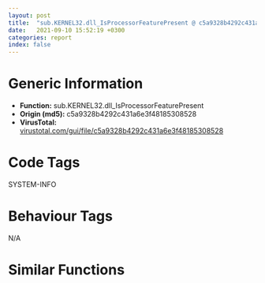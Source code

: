 ```yaml
---
layout: post
title:  "sub.KERNEL32.dll_IsProcessorFeaturePresent @ c5a9328b4292c431a6e3f48185308528"
date:   2021-09-10 15:52:19 +0300
categories: report
index: false
---
```


# Generic Information
- **Function:** sub.KERNEL32.dll\_IsProcessorFeaturePresent
- **Origin (md5):** c5a9328b4292c431a6e3f48185308528
- **VirusTotal:** [virustotal.com/gui/file/c5a9328b4292c431a6e3f48185308528][virustotal_ref]

# Code Tags
<span class="tag" id="SYSTEM-INFO">SYSTEM-INFO</span>


# Behaviour Tags
<span class="bhv-tag" id="na">N/A</span>

# Similar Functions
<script type="text/javascript" src="https://www.gstatic.com/charts/loader.js"></script>
<script type="text/javascript">

    google.charts.load('current', {'packages':['corechart']});
    google.charts.setOnLoadCallback(drawChart);

    function drawChart() {
    var data = new google.visualization.DataTable();
        data.addColumn('number', 'X');
        data.addColumn('number', 'Y');
        data.addColumn({type: 'string', role: 'tooltip', 'p': {'html': true}});
        data.addColumn({'type': 'string', 'role': 'style'});
        
        data.addRows([
    [-61.490299224853516, -76.31473541259766, '<b><a href="/report/sub.KERNEL32.dll_IsProcessorFeaturePresent@c5a9328b4292c431a6e3f48185308528">sub.KERNEL32.dll_IsProcessorFeaturePresent</a><br>@c5a9328b4292c431a6e3f48185308528</b><br>jmp dword[sym.imp.KERNEL32.dll_IsProcessorFeaturePresent]<br><eoc> ', 'point { fill-color: #e0440e; }'],
[-84.78166198730469, 208.84083557128906, '<b><a href="/report/sub.KERNEL32.dll_IsProcessorFeaturePresent@125511dc58d9fe5b15e0562013727778">sub.KERNEL32.dll_IsProcessorFeaturePresent</a><br>@125511dc58d9fe5b15e0562013727778</b><br>jmp dword[sym.imp.KERNEL32.dll_IsProcessorFeaturePresent]<br><eoc> ', 'null'],
[129.0253448486328, 39.891929626464844, '<b><a href="/report/sub.KERNEL32.dll_IsProcessorFeaturePresent@9c2b894b84f59672d8be2e984066f76f">sub.KERNEL32.dll_IsProcessorFeaturePresent</a><br>@9c2b894b84f59672d8be2e984066f76f</b><br>jmp dword[sym.imp.KERNEL32.dll_IsProcessorFeaturePresent]<br><eoc> ', 'null'],
[-50.72182846069336, 117.93314361572266, '<b><a href="/report/sub.KERNEL32.dll_IsProcessorFeaturePresent@f47bfed80cd39ec1aff63db618c8814f">sub.KERNEL32.dll_IsProcessorFeaturePresent</a><br>@f47bfed80cd39ec1aff63db618c8814f</b><br>jmp dword[sym.imp.KERNEL32.dll_IsProcessorFeaturePresent]<br><eoc> ', 'null'],
[6.884798049926758, -98.98596954345703, '<b><a href="/report/sub.KERNEL32.dll_IsProcessorFeaturePresent@03a5d7e745838b7e7a4c7d09dcb64e60">sub.KERNEL32.dll_IsProcessorFeaturePresent</a><br>@03a5d7e745838b7e7a4c7d09dcb64e60</b><br>jmp dword[sym.imp.KERNEL32.dll_IsProcessorFeaturePresent]<br><eoc> ', 'null'],
[83.12944030761719, 0.7403537034988403, '<b><a href="/report/sub.KERNEL32.dll_IsProcessorFeaturePresent@b41633237f937bbe6f9bcfbdce811f10">sub.KERNEL32.dll_IsProcessorFeaturePresent</a><br>@b41633237f937bbe6f9bcfbdce811f10</b><br>jmp dword[sym.imp.KERNEL32.dll_IsProcessorFeaturePresent]<br><eoc> ', 'null'],
[71.98143005371094, -111.72373962402344, '<b><a href="/report/sub.KERNEL32.dll_IsProcessorFeaturePresent@83f49824bfe7c3c24f4b74a2ba6ab65b">sub.KERNEL32.dll_IsProcessorFeaturePresent</a><br>@83f49824bfe7c3c24f4b74a2ba6ab65b</b><br>jmp dword[sym.imp.KERNEL32.dll_IsProcessorFeaturePresent]<br><eoc> ', 'null'],
[-123.54218292236328, 97.49710845947266, '<b><a href="/report/sub.KERNEL32.dll_IsProcessorFeaturePresent@90aa43862e75a7f78f2655241632f0e5">sub.KERNEL32.dll_IsProcessorFeaturePresent</a><br>@90aa43862e75a7f78f2655241632f0e5</b><br>jmp dword[sym.imp.KERNEL32.dll_IsProcessorFeaturePresent]<br><eoc> ', 'null'],
[-124.73043060302734, -107.20252227783203, '<b><a href="/report/sub.KERNEL32.dll_IsProcessorFeaturePresent@d9b85b9b67587bbf2112c62164413bd8">sub.KERNEL32.dll_IsProcessorFeaturePresent</a><br>@d9b85b9b67587bbf2112c62164413bd8</b><br>jmp dword[sym.imp.KERNEL32.dll_IsProcessorFeaturePresent]<br><eoc> ', 'null'],
[151.28350830078125, -128.1592559814453, '<b><a href="/report/sub.KERNEL32.dll_IsProcessorFeaturePresent@883dfc165005908f8666e487fe529d8c">sub.KERNEL32.dll_IsProcessorFeaturePresent</a><br>@883dfc165005908f8666e487fe529d8c</b><br>jmp dword[sym.imp.KERNEL32.dll_IsProcessorFeaturePresent]<br><eoc> ', 'null'],
[73.07609558105469, -219.44700622558594, '<b><a href="/report/sub.KERNEL32.dll_IsProcessorFeaturePresent@da55f6ad71c51a7bfc62709434cb3d45">sub.KERNEL32.dll_IsProcessorFeaturePresent</a><br>@da55f6ad71c51a7bfc62709434cb3d45</b><br>jmp dword[sym.imp.KERNEL32.dll_IsProcessorFeaturePresent]<br><eoc> ', 'null'],
[66.43761444091797, 213.2333221435547, '<b><a href="/report/sub.KERNEL32.dll_IsProcessorFeaturePresent@d3b17e7234a8b4bee51cf688dbfdf6d0">sub.KERNEL32.dll_IsProcessorFeaturePresent</a><br>@d3b17e7234a8b4bee51cf688dbfdf6d0</b><br>jmp dword[sym.imp.KERNEL32.dll_IsProcessorFeaturePresent]<br><eoc> ', 'null'],
[-225.0060577392578, -47.73954391479492, '<b><a href="/report/sub.KERNEL32.dll_IsProcessorFeaturePresent@07e4412910bcf0f5969ef64c44eecb2d">sub.KERNEL32.dll_IsProcessorFeaturePresent</a><br>@07e4412910bcf0f5969ef64c44eecb2d</b><br>jmp dword[sym.imp.KERNEL32.dll_IsProcessorFeaturePresent]<br><eoc> ', 'null'],
[183.52008056640625, 124.982666015625, '<b><a href="/report/sub.KERNEL32.dll_IsProcessorFeaturePresent@0606e50385fe518042f9ea006b816a98">sub.KERNEL32.dll_IsProcessorFeaturePresent</a><br>@0606e50385fe518042f9ea006b816a98</b><br>jmp dword[sym.imp.KERNEL32.dll_IsProcessorFeaturePresent]<br><eoc> ', 'null'],
[217.36111450195312, -16.988065719604492, '<b><a href="/report/sub.KERNEL32.dll_IsProcessorFeaturePresent@c0371bf2f84d37acabd30e547b4cc5fa">sub.KERNEL32.dll_IsProcessorFeaturePresent</a><br>@c0371bf2f84d37acabd30e547b4cc5fa</b><br>jmp dword[sym.imp.KERNEL32.dll_IsProcessorFeaturePresent]<br><eoc> ', 'null'],
[19.323457717895508, 128.7823944091797, '<b><a href="/report/sub.KERNEL32.dll_IsProcessorFeaturePresent@14618ef6ca36984f994ab39b0c0ac7d8">sub.KERNEL32.dll_IsProcessorFeaturePresent</a><br>@14618ef6ca36984f994ab39b0c0ac7d8</b><br>jmp dword[sym.imp.KERNEL32.dll_IsProcessorFeaturePresent]<br><eoc> ', 'null'],
[48.366024017333984, -51.96847152709961, '<b><a href="/report/sub.KERNEL32.dll_IsProcessorFeaturePresent@392603f57220d3cbcf6b89fd2a3b66d1">sub.KERNEL32.dll_IsProcessorFeaturePresent</a><br>@392603f57220d3cbcf6b89fd2a3b66d1</b><br>jmp dword[sym.imp.KERNEL32.dll_IsProcessorFeaturePresent]<br><eoc> ', 'null'],
[-14.65500259399414, -41.34182357788086, '<b><a href="/report/sub.KERNEL32.dll_IsProcessorFeaturePresent@bd5810ea8cdeec913ece5ee7baedb8e9">sub.KERNEL32.dll_IsProcessorFeaturePresent</a><br>@bd5810ea8cdeec913ece5ee7baedb8e9</b><br>jmp dword[sym.imp.KERNEL32.dll_IsProcessorFeaturePresent]<br><eoc> ', 'null'],
[-7.020183086395264, 70.62626647949219, '<b><a href="/report/sub.KERNEL32.dll_IsProcessorFeaturePresent@70e9569a63e2c5481707e2ba7c663021">sub.KERNEL32.dll_IsProcessorFeaturePresent</a><br>@70e9569a63e2c5481707e2ba7c663021</b><br>jmp dword[sym.imp.KERNEL32.dll_IsProcessorFeaturePresent]<br><eoc> ', 'null'],
[24.82367515563965, 2.5418405532836914, '<b><a href="/report/sub.KERNEL32.dll_IsProcessorFeaturePresent@fb9b7d22bc1c143ac66b0575cbdd088d">sub.KERNEL32.dll_IsProcessorFeaturePresent</a><br>@fb9b7d22bc1c143ac66b0575cbdd088d</b><br>jmp dword[sym.imp.KERNEL32.dll_IsProcessorFeaturePresent]<br><eoc> ', 'null'],
[-128.44683837890625, -39.001731872558594, '<b><a href="/report/sub.KERNEL32.dll_IsProcessorFeaturePresent@e5d49e0823e602f2ee948ac39d32c1eb">sub.KERNEL32.dll_IsProcessorFeaturePresent</a><br>@e5d49e0823e602f2ee948ac39d32c1eb</b><br>jmp dword[sym.imp.KERNEL32.dll_IsProcessorFeaturePresent]<br><eoc> ', 'null'],
[-27.17445182800293, 17.588165283203125, '<b><a href="/report/sub.KERNEL32.dll_IsProcessorFeaturePresent@1bf3bcaca0e582026c935549bb7d8a33">sub.KERNEL32.dll_IsProcessorFeaturePresent</a><br>@1bf3bcaca0e582026c935549bb7d8a33</b><br>jmp dword[sym.imp.KERNEL32.dll_IsProcessorFeaturePresent]<br><eoc> ', 'null'],
[86.01433563232422, 102.8863525390625, '<b><a href="/report/sub.KERNEL32.dll_IsProcessorFeaturePresent@2a380710d2016aed75cfad6eacab1d1a">sub.KERNEL32.dll_IsProcessorFeaturePresent</a><br>@2a380710d2016aed75cfad6eacab1d1a</b><br>jmp dword[sym.imp.KERNEL32.dll_IsProcessorFeaturePresent]<br><eoc> ', 'null'],
[118.41812896728516, -48.984031677246094, '<b><a href="/report/sub.KERNEL32.dll_IsProcessorFeaturePresent@f40e41234bc244856083b8839ad797e1">sub.KERNEL32.dll_IsProcessorFeaturePresent</a><br>@f40e41234bc244856083b8839ad797e1</b><br>jmp dword[sym.imp.KERNEL32.dll_IsProcessorFeaturePresent]<br><eoc> ', 'null'],
[-72.78363037109375, 53.259639739990234, '<b><a href="/report/sub.KERNEL32.dll_IsProcessorFeaturePresent@8c848ad89aab40a1738b363a37856125">sub.KERNEL32.dll_IsProcessorFeaturePresent</a><br>@8c848ad89aab40a1738b363a37856125</b><br>jmp dword[sym.imp.KERNEL32.dll_IsProcessorFeaturePresent]<br><eoc> ', 'null'],
[49.95722579956055, 54.643585205078125, '<b><a href="/report/sub.KERNEL32.dll_IsProcessorFeaturePresent@152885a790b99953ce23874f0947b7bd">sub.KERNEL32.dll_IsProcessorFeaturePresent</a><br>@152885a790b99953ce23874f0947b7bd</b><br>jmp dword[sym.imp.KERNEL32.dll_IsProcessorFeaturePresent]<br><eoc> ', 'null'],
[-134.29563903808594, 26.758398056030273, '<b><a href="/report/sub.KERNEL32.dll_IsProcessorFeaturePresent@47d4e089bbf62dab1a8f678bd32b173c">sub.KERNEL32.dll_IsProcessorFeaturePresent</a><br>@47d4e089bbf62dab1a8f678bd32b173c</b><br>jmp dword[sym.imp.KERNEL32.dll_IsProcessorFeaturePresent]<br><eoc> ', 'null'],
[-73.87393188476562, -13.555462837219238, '<b><a href="/report/sub.KERNEL32.dll_IsProcessorFeaturePresent@835812ed365516de32516b9bf14b0450">sub.KERNEL32.dll_IsProcessorFeaturePresent</a><br>@835812ed365516de32516b9bf14b0450</b><br>jmp dword[sym.imp.KERNEL32.dll_IsProcessorFeaturePresent]<br><eoc> ', 'null'],
[-54.11308670043945, -153.14797973632812, '<b><a href="/report/sub.KERNEL32.dll_IsProcessorFeaturePresent@fca52b995e756cff97168f6fef94b37d">sub.KERNEL32.dll_IsProcessorFeaturePresent</a><br>@fca52b995e756cff97168f6fef94b37d</b><br>jmp dword[sym.imp.KERNEL32.dll_IsProcessorFeaturePresent]<br><eoc> ', 'null'],
[-20.766183853149414, -172.68406677246094, '<b><a href="/report/sub.KERNEL32.dll_IsProcessorFeaturePresent@7dfa91bbba8f79a5b19b642937435ac0">sub.KERNEL32.dll_IsProcessorFeaturePresent</a><br>@7dfa91bbba8f79a5b19b642937435ac0</b><br>jmp dword[sym.imp.KERNEL32.dll_IsProcessorFeaturePresent]<br><eoc> ', 'null'],
[-65.18098449707031, -202.7893829345703, '<b><a href="/report/sub.KERNEL32.dll_IsProcessorFeaturePresent@52d540e8e13e0f0bbb8946b2363a382d">sub.KERNEL32.dll_IsProcessorFeaturePresent</a><br>@52d540e8e13e0f0bbb8946b2363a382d</b><br>jmp dword[sym.imp.KERNEL32.dll_IsProcessorFeaturePresent]<br><eoc> ', 'null'],

        ]);

    var options = {
        title: 'Similarity Plot',
        legend: 'none',
        colors: ['#dedbd9', '#e6693e', '#ec8f6e', '#f3b49f', '#f6c7b6'],
        tooltip: {isHtml: true, trigger: 'both'},
        explorer: {
        actions: ["dragToZoom", "rightClickToReset"],
        },
        chartArea: {
        width: '80%',
        height: '80%'
        },
        width: '100%',
        height: '100%'
    };

    var chart = new google.visualization.ScatterChart(document.getElementById('chart_div'));

    chart.draw(data, options);
    }
    
</script>


<div id="chart_div" style="width: 100%px; height: 100%;"></div>

# Disassembled Code
{% highlight nasm %}

jmp dword[sym.imp.KERNEL32.dll_IsProcessorFeaturePresent]

{% endhighlight %}

[virustotal_ref]: https://www.virustotal.com/gui/file/c5a9328b4292c431a6e3f48185308528